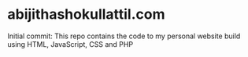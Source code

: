 # abijithashokullattil.com
Initial commit: This repo contains the code to my personal website build using HTML, JavaScript, CSS and PHP
